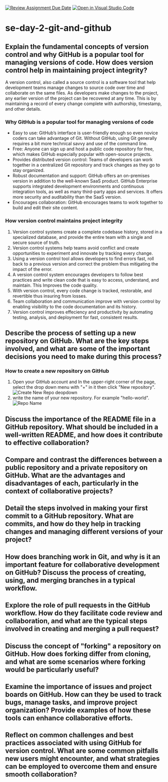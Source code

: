 [![Review Assignment Due Date](https://classroom.github.com/assets/deadline-readme-button-22041afd0340ce965d47ae6ef1cefeee28c7c493a6346c4f15d667ab976d596c.svg)](https://classroom.github.com/a/8wgCKhpZ)
[![Open in Visual Studio Code](https://classroom.github.com/assets/open-in-vscode-2e0aaae1b6195c2367325f4f02e2d04e9abb55f0b24a779b69b11b9e10269abc.svg)](https://classroom.github.com/online_ide?assignment_repo_id=18761994&assignment_repo_type=AssignmentRepo)
# se-day-2-git-and-github
## Explain the fundamental concepts of version control and why GitHub is a popular tool for managing versions of code. How does version control help in maintaining project integrity?
A version control, also called a source control is a software tool that help development teams manage changes to source code over time and collaborate on the same files. As developers make changes to the project, any earlier version of the project can be recovered at any time. This is by maintaining a record of every change complete with authorship, timestamp, and other details. 
### Why GitHub is a popular tool for managing versions of code
* Easy to use: GitHub’s interface is user-friendly enough so even novice coders can take advantage of Git. Without GitHub, using Git generally requires a bit more technical savvy and use of the command line.
* Free: Anyone can sign up and host a public code repository for free, which makes GitHub especially popular with open-source projects.
* Provides distributed version control: Teams of developers can work together in a centralized Git repository and track changes as they go to stay organized.
* Robust documentation and support: GitHub offers an on-premises version in addition to the well-known SaaS product. GitHub Enterprise supports integrated development environments and continuous integration tools, as well as many third-party apps and services. It offers more security and auditability than the SaaS version.
* Encourages collaboration: GitHub encourages teams to work together to build and edit their site content.
### How version control maintains project integrity
1. Version control systems create a complete codebase history, stored in a specialized database, and provide the entire team with a single and secure source of truth.
2. Version control systems help teams avoid conflict and create opportunities to experiment and innovate by tracking every change.
3. Using a version control tool allows developers to find errors fast, roll back to a previous version and correct the problem thus mitigating the impact of the error.
4.  A version control system encourages developers to follow best practices and write clean code that is easy to access, understand, and maintain. This Improves the code quality.
5. With version control, every code change is tracked, restorable, and revertible thus insuring from losses.
6. Team collaboration and communication improve with version control by enabling visibility to the code documentation and its history.
7. Version control improves effeciency and productivity by automating testing, analysis, and deployment for fast, consistent results.

## Describe the process of setting up a new repository on GitHub. What are the key steps involved, and what are some of the important decisions you need to make during this process?
### How to create a new repository on GitHub
1. Open your GitHub account and In the upper-right corner of the page, select the drop down menu with "+" in it then click "New repository".![Create New Repo deopdown](https://docs.github.com/assets/cb-29762/mw-1440/images/help/repository/repo-create-global-nav-update.webp)
2. write the name of your new repository. For example "hello-world".![Repo  Name](https://docs.github.com/assets/cb-61121/mw-1440/images/help/repository/create-repository-name.webp)

## Discuss the importance of the README file in a GitHub repository. What should be included in a well-written README, and how does it contribute to effective collaboration?

## Compare and contrast the differences between a public repository and a private repository on GitHub. What are the advantages and disadvantages of each, particularly in the context of collaborative projects?

## Detail the steps involved in making your first commit to a GitHub repository. What are commits, and how do they help in tracking changes and managing different versions of your project?

## How does branching work in Git, and why is it an important feature for collaborative development on GitHub? Discuss the process of creating, using, and merging branches in a typical workflow.

## Explore the role of pull requests in the GitHub workflow. How do they facilitate code review and collaboration, and what are the typical steps involved in creating and merging a pull request?

## Discuss the concept of "forking" a repository on GitHub. How does forking differ from cloning, and what are some scenarios where forking would be particularly useful?

## Examine the importance of issues and project boards on GitHub. How can they be used to track bugs, manage tasks, and improve project organization? Provide examples of how these tools can enhance collaborative efforts.

## Reflect on common challenges and best practices associated with using GitHub for version control. What are some common pitfalls new users might encounter, and what strategies can be employed to overcome them and ensure smooth collaboration?
